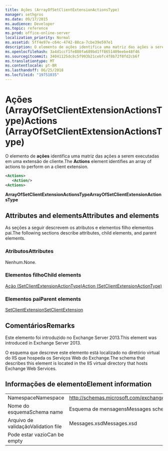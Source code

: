```yaml
---
title: Ações (ArrayOfSetClientExtensionActionsType)
manager: sethgros
ms.date: 09/17/2015
ms.audience: Developer
ms.topic: reference
ms.prod: office-online-server
localization_priority: Normal
ms.assetid: 5ff4e97e-c64c-4742-88ca-7cbe39e597e1
description: O elemento de ações identifica uma matriz das ações a serem executadas em uma extensão de cliente.
ms.openlocfilehash: 3a4d1ccf1fe880fa689bd1ff8651409eebe48f46
ms.sourcegitcommit: 34041125dc8c5f993b21cebfc4f8b72f0fd2cb6f
ms.translationtype: MT
ms.contentlocale: pt-BR
ms.lasthandoff: 06/25/2018
ms.locfileid: "19751035"
---
```

# <a name="actions-arrayofsetclientextensionactionstype"></a><span data-ttu-id="f2553-103">Ações (ArrayOfSetClientExtensionActionsType)</span><span class="sxs-lookup"><span data-stu-id="f2553-103">Actions (ArrayOfSetClientExtensionActionsType)</span></span>

<span data-ttu-id="f2553-104">O elemento de **ações** identifica uma matriz das ações a serem executadas em uma extensão de cliente.</span><span class="sxs-lookup"><span data-stu-id="f2553-104">The **Actions** element identifies an array of actions to perform on a client extension.</span></span> 
  
```XML
<Actions>
   <Action/>
<Actions>
```

 <span data-ttu-id="f2553-105">**ArrayOfSetClientExtensionActionsType**</span><span class="sxs-lookup"><span data-stu-id="f2553-105">**ArrayOfSetClientExtensionActionsType**</span></span>
## <a name="attributes-and-elements"></a><span data-ttu-id="f2553-106">Attributes and elements</span><span class="sxs-lookup"><span data-stu-id="f2553-106">Attributes and elements</span></span>

<span data-ttu-id="f2553-107">As seções a seguir descrevem os atributos e elementos filho elementos pai.</span><span class="sxs-lookup"><span data-stu-id="f2553-107">The following sections describe attributes, child elements, and parent elements.</span></span>
  
### <a name="attributes"></a><span data-ttu-id="f2553-108">Atributos</span><span class="sxs-lookup"><span data-stu-id="f2553-108">Attributes</span></span>

<span data-ttu-id="f2553-109">Nenhum.</span><span class="sxs-lookup"><span data-stu-id="f2553-109">None.</span></span>
  
### <a name="child-elements"></a><span data-ttu-id="f2553-110">Elementos filho</span><span class="sxs-lookup"><span data-stu-id="f2553-110">Child elements</span></span>

[<span data-ttu-id="f2553-111">Ação (SetClientExtensionActionType)</span><span class="sxs-lookup"><span data-stu-id="f2553-111">Action (SetClientExtensionActionType)</span></span>](action-setclientextensionactiontype.md)
  
### <a name="parent-elements"></a><span data-ttu-id="f2553-112">Elementos pai</span><span class="sxs-lookup"><span data-stu-id="f2553-112">Parent elements</span></span>

[<span data-ttu-id="f2553-113">SetClientExtension</span><span class="sxs-lookup"><span data-stu-id="f2553-113">SetClientExtension</span></span>](setclientextension.md)
  
## <a name="remarks"></a><span data-ttu-id="f2553-114">Comentários</span><span class="sxs-lookup"><span data-stu-id="f2553-114">Remarks</span></span>

<span data-ttu-id="f2553-115">Este elemento foi introduzido no Exchange Server 2013.</span><span class="sxs-lookup"><span data-stu-id="f2553-115">This element was introduced in Exchange Server 2013.</span></span>
  
<span data-ttu-id="f2553-116">O esquema que descreve este elemento está localizado no diretório virtual do IIS que hospeda os Serviços Web do Exchange.</span><span class="sxs-lookup"><span data-stu-id="f2553-116">The schema that describes this element is located in the IIS virtual directory that hosts Exchange Web Services.</span></span>
  
## <a name="element-information"></a><span data-ttu-id="f2553-117">Informações de elemento</span><span class="sxs-lookup"><span data-stu-id="f2553-117">Element information</span></span>

|||
|:-----|:-----|
|<span data-ttu-id="f2553-118">Namespace</span><span class="sxs-lookup"><span data-stu-id="f2553-118">Namespace</span></span>  <br/> |http://schemas.microsoft.com/exchange/services/2006/messages  <br/> |
|<span data-ttu-id="f2553-119">Nome do esquema</span><span class="sxs-lookup"><span data-stu-id="f2553-119">Schema name</span></span>  <br/> |<span data-ttu-id="f2553-120">Esquema de mensagens</span><span class="sxs-lookup"><span data-stu-id="f2553-120">Messages schema</span></span>  <br/> |
|<span data-ttu-id="f2553-121">Arquivo de validação</span><span class="sxs-lookup"><span data-stu-id="f2553-121">Validation file</span></span>  <br/> |<span data-ttu-id="f2553-122">Messages.xsd</span><span class="sxs-lookup"><span data-stu-id="f2553-122">Messages.xsd</span></span>  <br/> |
|<span data-ttu-id="f2553-123">Pode estar vazio</span><span class="sxs-lookup"><span data-stu-id="f2553-123">Can be empty</span></span>  <br/> ||
   

